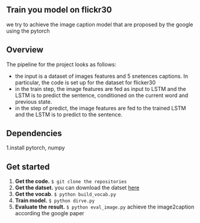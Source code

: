 ## Train you model on flickr30

we try to achieve the image caption model that are proposed by the google using the pytorch

## Overview

The pipeline for the project looks as follows:
- the input is a dataset of images features and 5 snetences captions. In particular, the code is set up
for the dataset for flicker30
- in the train step, the image features are fed as input to LSTM and the LSTM is to predict the sentence,
conditioned on the current word and previous state.
- in the step of predict, the image features are fed to the trained LSTM and the LSTM is to predict to the     sentence.


## Dependencies
1.install pytorch, numpy

## Get started
1. **Get the code.** `$ git clone the repositories`
2. **Get the datset.** you can download the datset [here](http://cs.stanford.edu/people/karpathy/deepimagesent/)
3. **Get the vocab**. `$ python build_vocab.py`
3. **Train model.** `$ python dirve.py`
4. **Evaluate the result.** `$ python eval_image.py`
achieve the image2caption according the google paper
